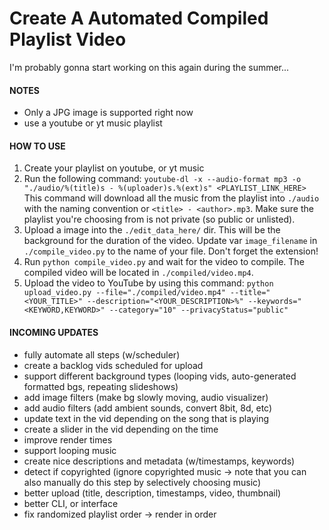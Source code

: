# Create A Automated Compiled Playlist Video

I'm probably gonna start working on this again during the summer...


#### NOTES
+ Only a JPG image is supported right now
+ use a youtube or yt music playlist

#### HOW TO USE
1. Create your playlist on youtube, or yt music
2. Run the following command:
`youtube-dl -x --audio-format mp3 -o "./audio/%(title)s - %(uploader)s.%(ext)s" <PLAYLIST_LINK_HERE>`
This command will download all the music from the playlist into `./audio` with the naming convention or `<title> - <author>.mp3`. Make sure the playlist you're choosing from is not private (so public or unlisted).
3. Upload a image into the `./edit_data_here/` dir. This will be the background for the duration of the video. Update var `image_filename` in `./compile_video.py` to the name of your file. Don't forget the extension!
4. Run `python compile_video.py` and wait for the video to compile. The compiled video will be located in `./compiled/video.mp4`.
5. Upload the video to YouTube by using this command:
`python upload_video.py --file="./compiled/video.mp4" --title="<YOUR_TITLE>" --description="<YOUR_DESCRIPTION>%" --keywords="<KEYWORD,KEYWORD>" --category="10" --privacyStatus="public"`

#### INCOMING UPDATES
+ fully automate all steps (w/scheduler)
+ create a backlog vids scheduled for upload
+ support different background types (looping vids, auto-generated formatted bgs, repeating slideshows)
+ add image filters (make bg slowly moving, audio visualizer)
+ add audio filters (add ambient sounds, convert 8bit, 8d, etc)
+ update text in the vid depending on the song that is playing
+ create a slider in the vid depending on the time
+ improve render times
+ support looping music
+ create nice descriptions and metadata (w/timestamps, keywords)
+ detect if copyrighted (ignore copyrighted music -> note that you can also manually do this step by selectively choosing music)
+ better upload (title, description, timestamps, video, thumbnail)
+ better CLI, or interface
+ fix randomized playlist order -> render in order
